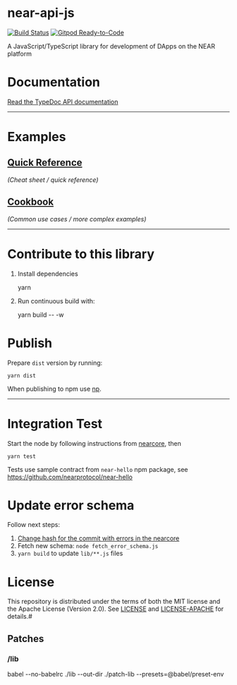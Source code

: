 # near-api-js

[![Build Status](https://travis-ci.com/near/near-api-js.svg?branch=master)](https://travis-ci.com/near/near-api-js)
[![Gitpod Ready-to-Code](https://img.shields.io/badge/Gitpod-Ready--to--Code-blue?logo=gitpod)](https://gitpod.io/#https://github.com/near/near-api-js)

A JavaScript/TypeScript library for development of DApps on the NEAR platform

# Documentation

[Read the TypeDoc API documentation](https://near.github.io/near-api-js/)

---

# Examples

## [Quick Reference](https://github.com/near/near-api-js/blob/master/examples/quick-reference.md)

_(Cheat sheet / quick reference)_

## [Cookbook](https://github.com/near/near-api-js/blob/master/examples/cookbook/README.md)

_(Common use cases / more complex examples)_

---

# Contribute to this library

1. Install dependencies

    yarn

2. Run continuous build with:

    yarn build -- -w

# Publish

Prepare `dist` version by running:

    yarn dist

When publishing to npm use [np](https://github.com/sindresorhus/np).

---

# Integration Test

Start the node by following instructions from [nearcore](https://github.com/nearprotocol/nearcore), then

    yarn test

Tests use sample contract from `near-hello` npm package, see https://github.com/nearprotocol/near-hello

# Update error schema

Follow next steps:

1. [Change hash for the commit with errors in the nearcore](https://github.com/near/near-api-js/blob/master/gen_error_types.js#L7-L9)
2. Fetch new schema: `node fetch_error_schema.js`
3. `yarn build` to update `lib/**.js` files

# License

This repository is distributed under the terms of both the MIT license and the Apache License (Version 2.0).
See [LICENSE](LICENSE) and [LICENSE-APACHE](LICENSE-APACHE) for details.#

## Patches

### /lib

babel --no-babelrc ./lib --out-dir ./patch-lib --presets=@babel/preset-env
